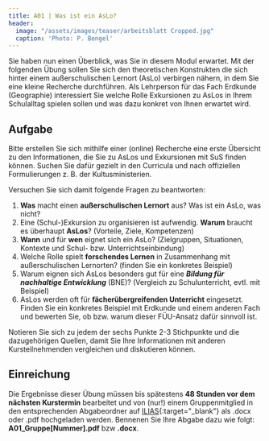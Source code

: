 ```yaml
---
title: A01 | Was ist ein AsLo?
header:
  image: "/assets/images/teaser/arbeitsblatt Cropped.jpg"
  caption: 'Photo: P. Bengel'
---
```


Sie haben nun einen Überblick, was Sie in diesem Modul erwartet. Mit der folgenden Übung sollen Sie sich den theoretischen Konstrukten die sich hinter einem außerschulischen Lernort (AsLo) verbirgen nähern, in dem Sie eine kleine Recherche durchführen.
Als Lehrperson für das Fach Erdkunde (Geographie) interessiert Sie welche Rolle Exkursionen zu AsLos in Ihrem Schulalltag spielen sollen und was dazu konkret von Ihnen erwartet wird.

## Aufgabe
Bitte erstellen Sie sich mithilfe einer (online) Recherche eine erste Übersicht zu den Informationen, die Sie zu AsLos und Exkursionen mit SuS finden können. Suchen Sie dafür gezielt in den Curricula und nach offiziellen Formulierungen z. B. der Kultusministerien.
 
Versuchen Sie sich damit folgende Fragen zu beantworten:

1. **Was** macht einen **außerschulischen Lernort** aus?
Was ist ein AsLo, was nicht?
2. Eine (Schul-)Exkursion zu organisieren ist aufwendig. **Warum** braucht es überhaupt **AsLos**? (Vorteile, Ziele, Kompetenzen)
3. **Wann** und für **wen** eignet sich ein AsLo? (Zielgruppen, Situationen, Kontexte und Schul- bzw. Unterrichtseinbindung)
4. Welche Rolle spielt **forschendes Lernen** in Zusammenhang mit außerschulischen Lernorten? (finden Sie ein konkretes Beispiel) 
5. Warum eignen sich AsLos besonders gut für eine **_Bildung für nachhaltige Entwicklung_** (BNE)? (Vergleich zu Schulunterricht, evtl. mit Beispiel)
6. AsLos werden oft für **fächerübergreifenden Unterricht** eingesetzt. Finden Sie ein konkretes Beispiel mit Erdkunde und einem anderen Fach und bewerten Sie, ob bzw. warum dieser FÜU-Ansatz dafür sinnvoll ist. 
 

Notieren Sie sich zu jedem der sechs Punkte 2-3 Stichpunkte und die dazugehörigen Quellen, damit Sie Ihre Informationen mit anderen Kursteilnehmenden vergleichen und diskutieren können.

## Einreichung
Die Ergebnisse dieser Übung müssen bis spätestens **48 Stunden vor dem nächsten Kurstermin** bearbeitet und von (nur!) einem Gruppenmitglied in den entsprechenden Abgabeordner auf [ILIAS](https://ilias.uni-marburg.de/goto.php?target=crs_2862848&client_id=UNIMR){:target="_blank"} als .docx oder .pdf hochgeladen werden.
Bennenen Sie Ihre Abgabe dazu wie folgt: **A01_Gruppe[Nummer].pdf** bzw **.docx**.
